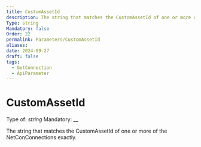 ```yaml
---
title: CustomAssetId
description: The string that matches the CustomAssetId of one or more of the NetConConnections exactly.
Type: string
Mandatory: false
Order: 22
permalink: Parameters/CustomAssetId
aliases: 
date: 2024-09-27
draft: false
tags:
  - GetConnection
  - ApiParameter
---
```

# CustomAssetId

Type of: _string_
Mandatory: __

The string that matches the CustomAssetId of one or more of the NetConConnections exactly.
